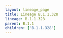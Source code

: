 ```yaml
---
layout: lineage_page
title: Lineage B.1.1.328
lineage: B.1.1.328
parent: B.1.1
children: ['B.1.1.328']
---
```

